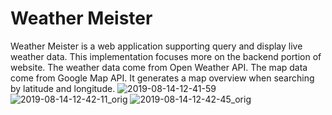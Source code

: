 # Weather Meister
Weather Meister is a web application supporting query and display live weather data. This implementation focuses more on the backend portion of website. The weather data come from Open Weather API. The map data come from Google Map API. It generates a map overview when searching by latitude and longitude.
![2019-08-14-12-41-59](https://user-images.githubusercontent.com/35575612/149762480-d0202050-fc11-4e85-94aa-08541779c7da.png)
![2019-08-14-12-42-11_orig](https://user-images.githubusercontent.com/35575612/149762530-34ea222e-7e0c-4fcf-9d59-58b2e75f46be.png)
![2019-08-14-12-42-45_orig](https://user-images.githubusercontent.com/35575612/149762512-04d8cbe4-95f6-4fb5-a1b5-6cc4e6c40353.png)

